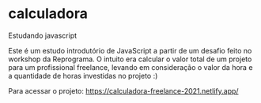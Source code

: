 # calculadora
Estudando javascript

Este é um estudo introdutório de JavaScript a partir de um desafio feito no workshop da Reprograma.
O intuito era calcular o valor total de um projeto para um profissional freelance, levando em consideração o valor da hora e a quantidade de horas investidas no projeto :)

Para acessar o projeto: https://calculadora-freelance-2021.netlify.app/
